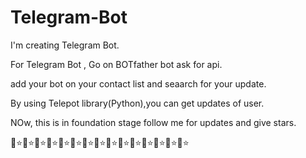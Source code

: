 # Telegram-Bot
I'm creating Telegram Bot.

For Telegram Bot , Go on BOTfather bot ask for api.

add your bot on your contact list and seaarch for your update. 

By using Telepot library(Python),you can get updates of user.

NOw, this is in foundation stage follow me for updates and give stars.

🌟⭐🌟⭐🌟⭐🌟⭐🌟⭐🌟⭐🌟⭐🌟⭐🌟⭐🌟⭐🌟⭐🌟⭐🌟⭐🌟⭐🌟⭐
